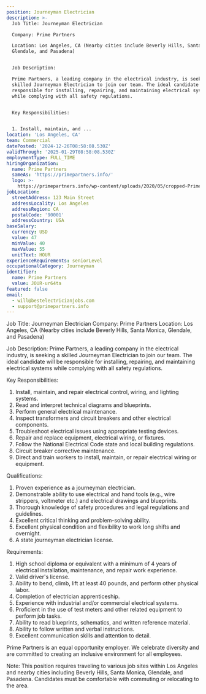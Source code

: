 ```yaml
---
position: Journeyman Electrician
description: >-
  Job Title: Journeyman Electrician

  Company: Prime Partners 

  Location: Los Angeles, CA (Nearby cities include Beverly Hills, Santa Monica,
  Glendale, and Pasadena)


  Job Description:

  Prime Partners, a leading company in the electrical industry, is seeking a
  skilled Journeyman Electrician to join our team. The ideal candidate will be
  responsible for installing, repairing, and maintaining electrical systems
  while complying with all safety regulations.


  Key Responsibilities:


  1. Install, maintain, and ...
location: 'Los Angeles, CA'
team: Commercial
datePosted: '2024-12-26T08:58:08.530Z'
validThrough: '2025-01-29T08:58:08.530Z'
employmentType: FULL_TIME
hiringOrganization:
  name: Prime Partners
  sameAs: 'https://primepartners.info/'
  logo: >-
    https://primepartners.info/wp-content/uploads/2020/05/cropped-Prime-Partners-Logo-NO-BG-1-1.png
jobLocation:
  streetAddress: 123 Main Street
  addressLocality: Los Angeles
  addressRegion: CA
  postalCode: '90001'
  addressCountry: USA
baseSalary:
  currency: USD
  value: 47
  minValue: 40
  maxValue: 55
  unitText: HOUR
experienceRequirements: seniorLevel
occupationalCategory: Journeyman
identifier:
  name: Prime Partners
  value: JOUR-ur64ta
featured: false
email:
  - will@bestelectricianjobs.com
  - support@primepartners.info
---
```




Job Title: Journeyman Electrician
Company: Prime Partners 
Location: Los Angeles, CA (Nearby cities include Beverly Hills, Santa Monica, Glendale, and Pasadena)

Job Description:
Prime Partners, a leading company in the electrical industry, is seeking a skilled Journeyman Electrician to join our team. The ideal candidate will be responsible for installing, repairing, and maintaining electrical systems while complying with all safety regulations.

Key Responsibilities:

1. Install, maintain, and repair electrical control, wiring, and lighting systems.
2. Read and interpret technical diagrams and blueprints.
3. Perform general electrical maintenance.
4. Inspect transformers and circuit breakers and other electrical components.
5. Troubleshoot electrical issues using appropriate testing devices.
6. Repair and replace equipment, electrical wiring, or fixtures.
7. Follow the National Electrical Code state and local building regulations.
8. Circuit breaker corrective maintenance.
9. Direct and train workers to install, maintain, or repair electrical wiring or equipment.

Qualifications:

1. Proven experience as a journeyman electrician.
2. Demonstrable ability to use electrical and hand tools (e.g., wire strippers, voltmeter etc.) and electrical drawings and blueprints.
3. Thorough knowledge of safety procedures and legal regulations and guidelines.
4. Excellent critical thinking and problem-solving ability.
5. Excellent physical condition and flexibility to work long shifts and overnight.
6. A state journeyman electrician license.

Requirements:

1. High school diploma or equivalent with a minimum of 4 years of electrical installation, maintenance, and repair work experience.
2. Valid driver's license.
3. Ability to bend, climb, lift at least 40 pounds, and perform other physical labor.
4. Completion of electrician apprenticeship.
5. Experience with industrial and/or commercial electrical systems.
6. Proficient in the use of test meters and other related equipment to perform job tasks.
7. Ability to read blueprints, schematics, and written reference material.
8. Ability to follow written and verbal instructions.
9. Excellent communication skills and attention to detail.

Prime Partners is an equal opportunity employer. We celebrate diversity and are committed to creating an inclusive environment for all employees. 

Note: This position requires traveling to various job sites within Los Angeles and nearby cities including Beverly Hills, Santa Monica, Glendale, and Pasadena. Candidates must be comfortable with commuting or relocating to the area.
